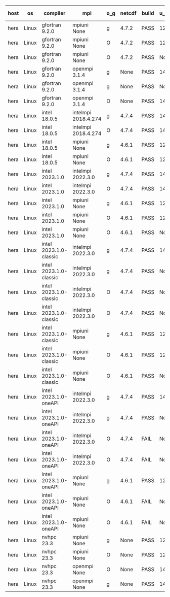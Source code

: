 

| host     | os       | compiler                              | mpi                      | o_g        | netcdf        | build       | u_pass          | u_fail          | s_pass            | s_fail            | e_pass             | e_fail             | nuopc_pass       | nuopc_fail       | artifacts link          |
|----------|----------|---------------------------------------|--------------------------|------------|---------------|-------------|-----------------|-----------------|-------------------|-------------------|--------------------|--------------------|------------------|------------------|-------------------------|
| hera | Linux | gfortran 9.2.0 | mpiuni None  | g | 4.7.2  | PASS | 12425 | 0 | 8 | 0 | 44 | 0 | None | None | <a href="https://github.com/esmf-org/esmf-test-artifacts/tree/da261a577e2194b58d74abc814195f097a46811f/patch_8.6.1/gfortran/9.2.0/g/mpiuni/None" target="_blank">da261a5</a> | 
| hera | Linux | gfortran 9.2.0 | mpiuni None  | O | 4.7.2  | PASS | 12425 | 0 | 8 | 0 | 44 | 0 | None | None | <a href="https://github.com/esmf-org/esmf-test-artifacts/tree/5f54ec42c6d70b3b8888e2992886809823e64a01/patch_8.6.1/gfortran/9.2.0/O/mpiuni/None" target="_blank">5f54ec4</a> | 
| hera | Linux | gfortran 9.2.0 | mpiuni None  | O | 4.7.2  | PASS | None | None | None | None | None | None | None | None | <a href="https://github.com/esmf-org/esmf-test-artifacts/tree/d5485522c788bed5907b9e4a61bb36fff9a096cb/patch_8.6.1/gfortran/9.2.0/O/mpiuni/None" target="_blank">d548552</a> | 
| hera | Linux | gfortran 9.2.0 | openmpi 3.1.4  | g | None  | PASS | 14093 | 0 | 49 | 0 | 81 | 0 | 47 | 0 | <a href="https://github.com/esmf-org/esmf-test-artifacts/tree/b5c7d3db67f07683e02969073770a22946896aa7/patch_8.6.1/gfortran/9.2.0/g/openmpi/3.1.4" target="_blank">b5c7d3d</a> | 
| hera | Linux | gfortran 9.2.0 | openmpi 3.1.4  | g | None  | PASS | None | None | None | None | None | None | None | None | <a href="https://github.com/esmf-org/esmf-test-artifacts/tree/fb1667e93919a185ea7267eedae18ee93510c66e/patch_8.6.1/gfortran/9.2.0/g/openmpi/3.1.4" target="_blank">fb1667e</a> | 
| hera | Linux | gfortran 9.2.0 | openmpi 3.1.4  | O | None  | PASS | 14093 | 0 | 49 | 0 | 81 | 0 | 47 | 0 | <a href="https://github.com/esmf-org/esmf-test-artifacts/tree/b4e35ca6f5ddca52cb822c09f4e7b849cfd5ee5c/patch_8.6.1/gfortran/9.2.0/O/openmpi/3.1.4" target="_blank">b4e35ca</a> | 
| hera | Linux | intel 18.0.5 | intelmpi 2018.4.274  | g | 4.7.4  | PASS | 14093 | 0 | 49 | 0 | 81 | 0 | 47 | 0 | <a href="https://github.com/esmf-org/esmf-test-artifacts/tree/370eca93a567b891bd925ceef2bb590cc20374ab/patch_8.6.1/intel/18.0.5/g/intelmpi/2018.4.274" target="_blank">370eca9</a> | 
| hera | Linux | intel 18.0.5 | intelmpi 2018.4.274  | O | 4.7.4  | PASS | 14093 | 0 | 49 | 0 | 81 | 0 | 47 | 0 | <a href="https://github.com/esmf-org/esmf-test-artifacts/tree/1003edb640ca552e32f71f018e246abdaaf431ad/patch_8.6.1/intel/18.0.5/O/intelmpi/2018.4.274" target="_blank">1003edb</a> | 
| hera | Linux | intel 18.0.5 | mpiuni None  | g | 4.6.1  | PASS | 12425 | 0 | 8 | 0 | 44 | 0 | None | None | <a href="https://github.com/esmf-org/esmf-test-artifacts/tree/3ebe24f4b50c2209007c382371358d52216124ef/patch_8.6.1/intel/18.0.5/g/mpiuni/None" target="_blank">3ebe24f</a> | 
| hera | Linux | intel 18.0.5 | mpiuni None  | O | 4.6.1  | PASS | 12425 | 0 | 8 | 0 | 44 | 0 | None | None | <a href="https://github.com/esmf-org/esmf-test-artifacts/tree/30f2e9069a8fe6ede1dbfef9ea4eeb589ce18d0d/patch_8.6.1/intel/18.0.5/O/mpiuni/None" target="_blank">30f2e90</a> | 
| hera | Linux | intel 2023.1.0 | intelmpi 2022.3.0  | g | 4.7.4  | PASS | 14093 | 0 | 49 | 0 | 81 | 0 | 47 | 0 | <a href="https://github.com/esmf-org/esmf-test-artifacts/tree/81ac2a1f5c8bb7fa01ab351a57139c2529f8ded0/patch_8.6.1/intel/2023.1.0/g/intelmpi/2022.3.0" target="_blank">81ac2a1</a> | 
| hera | Linux | intel 2023.1.0 | intelmpi 2022.3.0  | O | 4.7.4  | PASS | 14093 | 0 | 49 | 0 | 81 | 0 | 47 | 0 | <a href="https://github.com/esmf-org/esmf-test-artifacts/tree/a9005060cd284449433bad009854a1006a3c4a2d/patch_8.6.1/intel/2023.1.0/O/intelmpi/2022.3.0" target="_blank">a900506</a> | 
| hera | Linux | intel 2023.1.0 | mpiuni None  | g | 4.6.1  | PASS | 12425 | 0 | 8 | 0 | 44 | 0 | None | None | <a href="https://github.com/esmf-org/esmf-test-artifacts/tree/a3b2918f308b30c7649098d230e9133b3bed1929/patch_8.6.1/intel/2023.1.0/g/mpiuni/None" target="_blank">a3b2918</a> | 
| hera | Linux | intel 2023.1.0 | mpiuni None  | O | 4.6.1  | PASS | 12425 | 0 | 8 | 0 | 44 | 0 | None | None | <a href="https://github.com/esmf-org/esmf-test-artifacts/tree/b08f0d47c3f28f468566087a9d4ab358309fbffe/patch_8.6.1/intel/2023.1.0/O/mpiuni/None" target="_blank">b08f0d4</a> | 
| hera | Linux | intel 2023.1.0 | mpiuni None  | O | 4.6.1  | PASS | None | None | None | None | None | None | None | None | <a href="https://github.com/esmf-org/esmf-test-artifacts/tree/bc7e81e6771f95ef3ba1c7098aa5a9d6d79ae09f/patch_8.6.1/intel/2023.1.0/O/mpiuni/None" target="_blank">bc7e81e</a> | 
| hera | Linux | intel 2023.1.0-classic | intelmpi 2022.3.0  | g | 4.7.4  | PASS | 14093 | 0 | 49 | 0 | 81 | 0 | 47 | 0 | <a href="https://github.com/esmf-org/esmf-test-artifacts/tree/7ba565161a223e68fa45eabf7dfe633e12c1f41a/patch_8.6.1/intel/2023.1.0-classic/g/intelmpi/2022.3.0" target="_blank">7ba5651</a> | 
| hera | Linux | intel 2023.1.0-classic | intelmpi 2022.3.0  | g | 4.7.4  | PASS | None | None | None | None | None | None | None | None | <a href="https://github.com/esmf-org/esmf-test-artifacts/tree/3aafb8744fe6d0a2c39c34f8c715ed723a8bb3c1/patch_8.6.1/intel/2023.1.0-classic/g/intelmpi/2022.3.0" target="_blank">3aafb87</a> | 
| hera | Linux | intel 2023.1.0-classic | intelmpi 2022.3.0  | O | 4.7.4  | PASS | None | None | None | None | None | None | None | None | <a href="https://github.com/esmf-org/esmf-test-artifacts/tree/c7153b789b91efd2f699eeb971afa0d9f0eb98bd/patch_8.6.1/intel/2023.1.0-classic/O/intelmpi/2022.3.0" target="_blank">c7153b7</a> | 
| hera | Linux | intel 2023.1.0-classic | intelmpi 2022.3.0  | O | 4.7.4  | PASS | None | None | None | None | None | None | None | None | <a href="https://github.com/esmf-org/esmf-test-artifacts/tree/d1880ec5b87c633287db10007bedce5fa221b5b6/patch_8.6.1/intel/2023.1.0-classic/O/intelmpi/2022.3.0" target="_blank">d1880ec</a> | 
| hera | Linux | intel 2023.1.0-classic | mpiuni None  | g | 4.6.1  | PASS | 12425 | 0 | 8 | 0 | 44 | 0 | None | None | <a href="https://github.com/esmf-org/esmf-test-artifacts/tree/3b347dd3e45249691b77fa0f472bb1f8d5999733/patch_8.6.1/intel/2023.1.0-classic/g/mpiuni/None" target="_blank">3b347dd</a> | 
| hera | Linux | intel 2023.1.0-classic | mpiuni None  | O | 4.6.1  | PASS | 12425 | 0 | 8 | 0 | 44 | 0 | None | None | <a href="https://github.com/esmf-org/esmf-test-artifacts/tree/4be0d5239848311484dff3dd6ddac65f4e19cb05/patch_8.6.1/intel/2023.1.0-classic/O/mpiuni/None" target="_blank">4be0d52</a> | 
| hera | Linux | intel 2023.1.0-classic | mpiuni None  | O | 4.6.1  | PASS | None | None | None | None | None | None | None | None | <a href="https://github.com/esmf-org/esmf-test-artifacts/tree/e2b71648a4b5891a052b653386867fbd795aaf7d/patch_8.6.1/intel/2023.1.0-classic/O/mpiuni/None" target="_blank">e2b7164</a> | 
| hera | Linux | intel 2023.1.0-oneAPI | intelmpi 2022.3.0  | g | 4.7.4  | PASS | 14093 | 0 | 49 | 0 | 81 | 0 | 37 | 10 | <a href="https://github.com/esmf-org/esmf-test-artifacts/tree/e191c6a1ac8fdd66ee80c34fd0b57f68f252bd81/patch_8.6.1/intel/2023.1.0-oneAPI/g/intelmpi/2022.3.0" target="_blank">e191c6a</a> | 
| hera | Linux | intel 2023.1.0-oneAPI | intelmpi 2022.3.0  | g | 4.7.4  | PASS | None | None | None | None | None | None | None | None | <a href="https://github.com/esmf-org/esmf-test-artifacts/tree/ccc587912c71631dac67a1225758191d98cdb4c8/patch_8.6.1/intel/2023.1.0-oneAPI/g/intelmpi/2022.3.0" target="_blank">ccc5879</a> | 
| hera | Linux | intel 2023.1.0-oneAPI | intelmpi 2022.3.0  | O | 4.7.4  | FAIL | None | None | None | None | None | None | None | None | <a href="https://github.com/esmf-org/esmf-test-artifacts/tree/3beda8f14331e2005d20c0ac2b0cbe855ffdc851/patch_8.6.1/intel/2023.1.0-oneAPI/O/intelmpi/2022.3.0" target="_blank">3beda8f</a> | 
| hera | Linux | intel 2023.1.0-oneAPI | intelmpi 2022.3.0  | O | 4.7.4  | FAIL | None | None | None | None | None | None | None | None | <a href="https://github.com/esmf-org/esmf-test-artifacts/tree/9b135a1dfde62cda1581e1c12b3393d3298a9086/patch_8.6.1/intel/2023.1.0-oneAPI/O/intelmpi/2022.3.0" target="_blank">9b135a1</a> | 
| hera | Linux | intel 2023.1.0-oneAPI | mpiuni None  | g | 4.6.1  | PASS | 12425 | 0 | 8 | 0 | 44 | 0 | None | None | <a href="https://github.com/esmf-org/esmf-test-artifacts/tree/e1f37b6f34d9d330b89d151c6662705eabea1a91/patch_8.6.1/intel/2023.1.0-oneAPI/g/mpiuni/None" target="_blank">e1f37b6</a> | 
| hera | Linux | intel 2023.1.0-oneAPI | mpiuni None  | O | 4.6.1  | FAIL | None | None | None | None | None | None | None | None | <a href="https://github.com/esmf-org/esmf-test-artifacts/tree/e17923f36beb6b0036bf80682a0a6a58a5aad0dc/patch_8.6.1/intel/2023.1.0-oneAPI/O/mpiuni/None" target="_blank">e17923f</a> | 
| hera | Linux | intel 2023.1.0-oneAPI | mpiuni None  | O | 4.6.1  | FAIL | None | None | None | None | None | None | None | None | <a href="https://github.com/esmf-org/esmf-test-artifacts/tree/da12887d1bffe532473e5060add27ecc18ea9712/patch_8.6.1/intel/2023.1.0-oneAPI/O/mpiuni/None" target="_blank">da12887</a> | 
| hera | Linux | nvhpc 23.3 | mpiuni None  | g | None  | PASS | 12425 | 0 | 8 | 0 | 44 | 0 | None | None | <a href="https://github.com/esmf-org/esmf-test-artifacts/tree/e668b855d25063c66fc964b65e0a52d698abe5cf/patch_8.6.1/nvhpc/23.3/g/mpiuni/None" target="_blank">e668b85</a> | 
| hera | Linux | nvhpc 23.3 | mpiuni None  | O | None  | PASS | 12425 | 0 | 8 | 0 | 44 | 0 | None | None | <a href="https://github.com/esmf-org/esmf-test-artifacts/tree/b4e17a46fbee32d95e68c54be5bc2a679322d160/patch_8.6.1/nvhpc/23.3/O/mpiuni/None" target="_blank">b4e17a4</a> | 
| hera | Linux | nvhpc 23.3 | openmpi None  | O | None  | PASS | 14093 | 0 | 49 | 0 | 81 | 0 | 47 | 0 | <a href="https://github.com/esmf-org/esmf-test-artifacts/tree/836889e2315c20a3772b558b5f67db8ea64ba4a9/patch_8.6.1/nvhpc/23.3/O/openmpi/None" target="_blank">836889e</a> | 
| hera | Linux | nvhpc 23.3 | openmpi None  | g | None  | PASS | 14093 | 0 | 49 | 0 | 81 | 0 | 47 | 0 | <a href="https://github.com/esmf-org/esmf-test-artifacts/tree/eb74bfb3279625508b15bccea3ca8fb96d0eeb91/patch_8.6.1/nvhpc/23.3/g/openmpi/None" target="_blank">eb74bfb</a> | 
